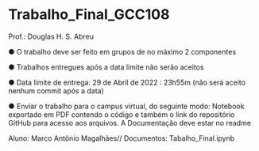# Trabalho_Final_GCC108

Prof.: Douglas H. S. Abreu

● O trabalho deve ser feito em grupos de no máximo 2 componentes

● Trabalhos entregues após a data limite não serão aceitos

● Data limite de entrega: 29 de Abril de 2022 : 23h55m (não será aceito nenhum commit após a data)

● Enviar o trabalho para o campus virtual, do seguinte modo: Notebook exportado em PDF contendo o código e também o link do repositório GitHub para acesso aos arquivos. A Documentação deve estar no readme

Aluno: Marco Antônio Magalhães//
Documentos: Tabalho_Final.ipynb
